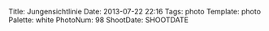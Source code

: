 Title: Jungensichtlinie
Date: 2013-07-22 22:16
Tags: photo
Template: photo
Palette: white
PhotoNum: 98
ShootDate: SHOOTDATE
